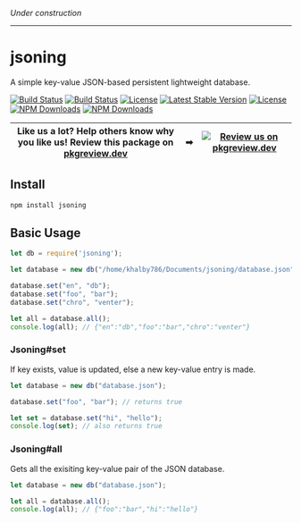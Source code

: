 *Under construction*

---

# jsoning

A simple key-value JSON-based persistent lightweight database.

[![Build Status](https://img.shields.io/github/forks/khalby786/jsoning.svg)](https://github.com/khalby786/jsoning)
[![Build Status](https://img.shields.io/github/stars/khalby786/jsoning.svg)](https://github.com/khalby786/jsoning)
[![License](https://img.shields.io/github/license/khalby786/jsoning.svg)](https://github.com/khalby786/jsoning)
[![Latest Stable Version](https://img.shields.io/npm/v/jsoning.svg)](https://www.npmjs.com/package/jsoning)
[![License](https://img.shields.io/npm/l/jsoning.svg)](https://www.npmjs.com/package/jsoning)
[![NPM Downloads](https://img.shields.io/npm/dt/jsoning.svg)](https://www.npmjs.com/package/jsoning)
[![NPM Downloads](https://img.shields.io/npm/dm/jsoning.svg)](https://www.npmjs.com/package/jsoning)

| **Like us a lot?** Help others know why you like us! **Review this package on [pkgreview.dev](https://pkgreview.dev/npm/jsoning)** | ➡   | [![Review us on pkgreview.dev](https://i.ibb.co/McjVMfb/pkgreview-dev.jpg)](https://pkgreview.dev/npm/jsoning) |
| ----------------------------------------------------------------------------------------------------------------------------------------- | --- | --------------------------------------------------------------------------------------------------------------------- |

## Install

```js
npm install jsoning
```

## Basic Usage

```js
let db = require('jsoning');

let database = new db("/home/khalby786/Documents/jsoning/database.json");

database.set("en", "db");
database.set("foo", "bar");
database.set("chro", "venter");

let all = database.all();
console.log(all); // {"en":"db","foo":"bar","chro":"venter"}
```

### Jsoning#set

If key exists, value is updated, else a new key-value entry is made.

```js
let database = new db("database.json");

database.set("foo", "bar"); // returns true

let set = database.set("hi", "hello");
console.log(set); // also returns true
```

### Jsoning#all

Gets all the exisiting key-value pair of the JSON database.

```js
let database = new db("database.json");

let all = database.all();
console.log(all); // {"foo":"bar","hi":"hello"}
```
